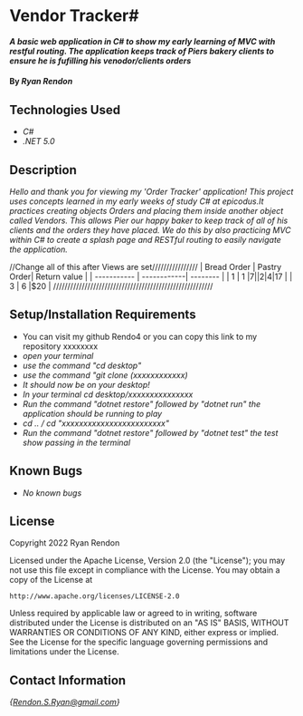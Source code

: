 # Vendor Tracker#

#### _A basic web application in C# to show my early learning of MVC with restful routing. The application keeps track of Piers bakery clients to ensure he is fufilling his venodor/clients orders_

#### By _**Ryan Rendon**_

## Technologies Used

* _C#_
* _.NET 5.0_

## Description

_Hello and thank you for viewing my 'Order Tracker' application! This project uses concepts learned in my early weeks of study C# at epicodus.It practices creating objects Orders and placing them inside another object called Vendors. This allows Pier our happy baker to keep track of all of his clients and the orders they have placed. We do this by also practicing MVC within C# to create a splash page and RESTful routing to easily navigate the application._

 //Change all of this after Views are set////////////////
| Bread Order | Pastry Order| Return value  |
| ----------- | ------------| --------      |
| 1           | 1           |$7             |
| 2           | 4           |$17            |
| 3           | 6           |$20            |
////////////////////////////////////////////////////////
## Setup/Installation Requirements

* You can visit my github Rendo4 or you can copy this link to my repository xxxxxxxx
* _open your terminal_
* _use the command "cd desktop"_
* _use the command "git clone (xxxxxxxxxxxx)_
* _It should now be on your desktop!_ 
* _In your terminal cd desktop/xxxxxxxxxxxxxxx_
* _Run the command "dotnet restore" followed by "dotnet run" the application should be running to play_
* _cd .. / cd "xxxxxxxxxxxxxxxxxxxxxxxx"_
* _Run the command "dotnet restore" followed by "dotnet test" the test show passing in the terminal_

## Known Bugs

* _No known bugs_

## License

Copyright 2022 Ryan Rendon

Licensed under the Apache License, Version 2.0 (the "License");
you may not use this file except in compliance with the License.
You may obtain a copy of the License at

    http://www.apache.org/licenses/LICENSE-2.0

Unless required by applicable law or agreed to in writing, software
distributed under the License is distributed on an "AS IS" BASIS,
WITHOUT WARRANTIES OR CONDITIONS OF ANY KIND, either express or implied.
See the License for the specific language governing permissions and
limitations under the License.

## Contact Information
_{Rendon.S.Ryan@gmail.com}_